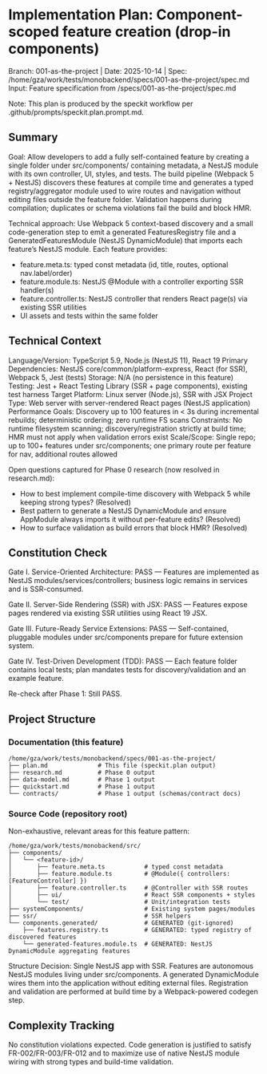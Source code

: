 # Implementation Plan: Component-scoped feature creation (drop-in components)

Branch: 001-as-the-project | Date: 2025-10-14 | Spec: /home/gza/work/tests/monobackend/specs/001-as-the-project/spec.md
Input: Feature specification from /specs/001-as-the-project/spec.md

Note: This plan is produced by the speckit workflow per .github/prompts/speckit.plan.prompt.md.

## Summary

Goal: Allow developers to add a fully self-contained feature by creating a single folder under src/components/<feature-id> containing metadata, a NestJS module with its own controller, UI, styles, and tests. The build pipeline (Webpack 5 + NestJS) discovers these features at compile time and generates a typed registry/aggregator module used to wire routes and navigation without editing files outside the feature folder. Validation happens during compilation; duplicates or schema violations fail the build and block HMR.

Technical approach: Use Webpack 5 context-based discovery and a small code-generation step to emit a generated FeaturesRegistry file and a GeneratedFeaturesModule (NestJS DynamicModule) that imports each feature’s NestJS module. Each feature provides:
- feature.meta.ts: typed const metadata (id, title, routes, optional nav.label/order)
- feature.module.ts: NestJS @Module with a controller exporting SSR handler(s)
- feature.controller.ts: NestJS controller that renders React page(s) via existing SSR utilities
- UI assets and tests within the same folder

## Technical Context

Language/Version: TypeScript 5.9, Node.js (NestJS 11), React 19
Primary Dependencies: NestJS core/common/platform-express, React (for SSR), Webpack 5, Jest (tests)
Storage: N/A (no persistence in this feature)
Testing: Jest + React Testing Library (SSR + page components), existing test harness
Target Platform: Linux server (Node.js), SSR with JSX
Project Type: Web server with server-rendered React pages (NestJS application)
Performance Goals: Discovery up to 100 features in < 3s during incremental rebuilds; deterministic ordering; zero runtime FS scans
Constraints: No runtime filesystem scanning; discovery/registration strictly at build time; HMR must not apply when validation errors exist
Scale/Scope: Single repo; up to 100+ features under src/components; one primary route per feature for nav, additional routes allowed

Open questions captured for Phase 0 research (now resolved in research.md):
- How to best implement compile-time discovery with Webpack 5 while keeping strong types? (Resolved)
- Best pattern to generate a NestJS DynamicModule and ensure AppModule always imports it without per-feature edits? (Resolved)
- How to surface validation as build errors that block HMR? (Resolved)

## Constitution Check

Gate I. Service-Oriented Architecture: PASS — Features are implemented as NestJS modules/services/controllers; business logic remains in services and is SSR-consumed.

Gate II. Server-Side Rendering (SSR) with JSX: PASS — Features expose pages rendered via existing SSR utilities using React 19 JSX.

Gate III. Future-Ready Service Extensions: PASS — Self-contained, pluggable modules under src/components prepare for future extension system.

Gate IV. Test-Driven Development (TDD): PASS — Each feature folder contains local tests; plan mandates tests for discovery/validation and an example feature.

Re-check after Phase 1: Still PASS.

## Project Structure

### Documentation (this feature)

```
/home/gza/work/tests/monobackend/specs/001-as-the-project/
├── plan.md              # This file (speckit.plan output)
├── research.md          # Phase 0 output
├── data-model.md        # Phase 1 output
├── quickstart.md        # Phase 1 output
└── contracts/           # Phase 1 output (schemas/contract docs)
```

### Source Code (repository root)

Non-exhaustive, relevant areas for this feature pattern:

```
/home/gza/work/tests/monobackend/src/
├── components/
│   └── <feature-id>/
│       ├── feature.meta.ts           # typed const metadata
│       ├── feature.module.ts         # @Module({ controllers: [FeatureController] })
│       ├── feature.controller.ts     # @Controller with SSR routes
│       ├── ui/                       # React SSR components + styles
│       └── test/                     # Unit/integration tests
├── systemComponents/                 # Existing system pages/modules
├── ssr/                              # SSR helpers
└── components.generated/             # GENERATED (git-ignored)
    ├── features.registry.ts          # GENERATED: typed registry of discovered features
    └── generated-features.module.ts  # GENERATED: NestJS DynamicModule aggregating features
```

Structure Decision: Single NestJS app with SSR. Features are autonomous NestJS modules living under src/components. A generated DynamicModule wires them into the application without editing external files. Registration and validation are performed at build time by a Webpack-powered codegen step.

## Complexity Tracking

No constitution violations expected. Code generation is justified to satisfy FR-002/FR-003/FR-012 and to maximize use of native NestJS module wiring with strong types and build-time validation.
